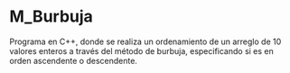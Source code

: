 # M_Burbuja
Programa en C++, donde se realiza un ordenamiento de un arreglo de 10 valores enteros a través del método de burbuja, especificando si es en orden ascendente o descendente.
